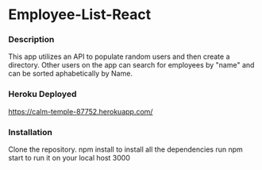 # Employee-List-React

### Description
This app utilizes an API to populate random users and then create a directory. Other users on the app can search for employees by "name" and can be sorted aphabetically by Name.

### Heroku Deployed
https://calm-temple-87752.herokuapp.com/

### Installation

Clone the repository.
npm install to install all the dependencies
run npm start to run it on your local host 3000
